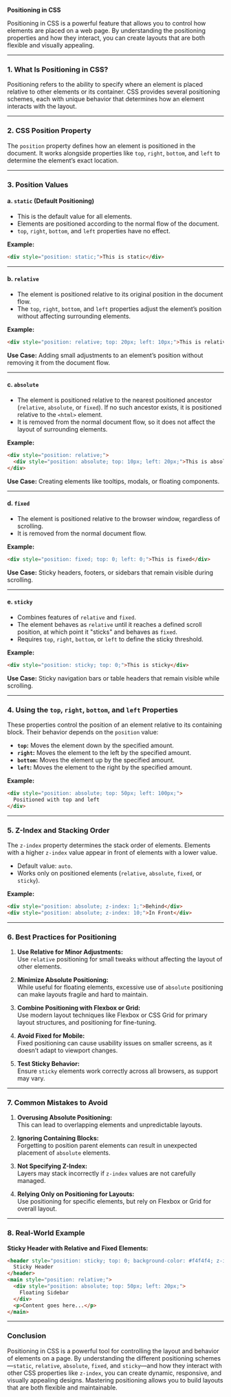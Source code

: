 **Positioning in CSS**

Positioning in CSS is a powerful feature that allows you to control how elements are placed on a web page. By understanding the positioning properties and how they interact, you can create layouts that are both flexible and visually appealing.

---

### **1. What Is Positioning in CSS?**

Positioning refers to the ability to specify where an element is placed relative to other elements or its container. CSS provides several positioning schemes, each with unique behavior that determines how an element interacts with the layout.

---

### **2. CSS Position Property**

The `position` property defines how an element is positioned in the document. It works alongside properties like `top`, `right`, `bottom`, and `left` to determine the element’s exact location.

---

### **3. Position Values**

#### **a. `static` (Default Positioning)**

- This is the default value for all elements.
- Elements are positioned according to the normal flow of the document.
- `top`, `right`, `bottom`, and `left` properties have no effect.

**Example:**
```html
<div style="position: static;">This is static</div>
```

---

#### **b. `relative`**

- The element is positioned relative to its original position in the document flow.
- The `top`, `right`, `bottom`, and `left` properties adjust the element’s position without affecting surrounding elements.

**Example:**
```html
<div style="position: relative; top: 20px; left: 10px;">This is relative</div>
```

**Use Case:** Adding small adjustments to an element’s position without removing it from the document flow.

---

#### **c. `absolute`**

- The element is positioned relative to the nearest positioned ancestor (`relative`, `absolute`, or `fixed`). If no such ancestor exists, it is positioned relative to the `<html>` element.
- It is removed from the normal document flow, so it does not affect the layout of surrounding elements.

**Example:**
```html
<div style="position: relative;">
  <div style="position: absolute; top: 10px; left: 20px;">This is absolute</div>
</div>
```

**Use Case:** Creating elements like tooltips, modals, or floating components.

---

#### **d. `fixed`**

- The element is positioned relative to the browser window, regardless of scrolling.
- It is removed from the normal document flow.

**Example:**
```html
<div style="position: fixed; top: 0; left: 0;">This is fixed</div>
```

**Use Case:** Sticky headers, footers, or sidebars that remain visible during scrolling.

---

#### **e. `sticky`**

- Combines features of `relative` and `fixed`.
- The element behaves as `relative` until it reaches a defined scroll position, at which point it "sticks" and behaves as `fixed`.
- Requires `top`, `right`, `bottom`, or `left` to define the sticky threshold.

**Example:**
```html
<div style="position: sticky; top: 0;">This is sticky</div>
```

**Use Case:** Sticky navigation bars or table headers that remain visible while scrolling.

---

### **4. Using the `top`, `right`, `bottom`, and `left` Properties**

These properties control the position of an element relative to its containing block. Their behavior depends on the `position` value:

- **`top`:** Moves the element down by the specified amount.
- **`right`:** Moves the element to the left by the specified amount.
- **`bottom`:** Moves the element up by the specified amount.
- **`left`:** Moves the element to the right by the specified amount.

**Example:**
```html
<div style="position: absolute; top: 50px; left: 100px;">
  Positioned with top and left
</div>
```

---

### **5. Z-Index and Stacking Order**

The `z-index` property determines the stack order of elements. Elements with a higher `z-index` value appear in front of elements with a lower value.

- Default value: `auto`.
- Works only on positioned elements (`relative`, `absolute`, `fixed`, or `sticky`).

**Example:**
```html
<div style="position: absolute; z-index: 1;">Behind</div>
<div style="position: absolute; z-index: 10;">In Front</div>
```

---

### **6. Best Practices for Positioning**

1. **Use Relative for Minor Adjustments:**  
   Use `relative` positioning for small tweaks without affecting the layout of other elements.

2. **Minimize Absolute Positioning:**  
   While useful for floating elements, excessive use of `absolute` positioning can make layouts fragile and hard to maintain.

3. **Combine Positioning with Flexbox or Grid:**  
   Use modern layout techniques like Flexbox or CSS Grid for primary layout structures, and positioning for fine-tuning.

4. **Avoid Fixed for Mobile:**  
   Fixed positioning can cause usability issues on smaller screens, as it doesn’t adapt to viewport changes.

5. **Test Sticky Behavior:**  
   Ensure `sticky` elements work correctly across all browsers, as support may vary.

---

### **7. Common Mistakes to Avoid**

1. **Overusing Absolute Positioning:**  
   This can lead to overlapping elements and unpredictable layouts.

2. **Ignoring Containing Blocks:**  
   Forgetting to position parent elements can result in unexpected placement of `absolute` elements.

3. **Not Specifying Z-Index:**  
   Layers may stack incorrectly if `z-index` values are not carefully managed.

4. **Relying Only on Positioning for Layouts:**  
   Use positioning for specific elements, but rely on Flexbox or Grid for overall layout.

---

### **8. Real-World Example**

**Sticky Header with Relative and Fixed Elements:**
```html
<header style="position: sticky; top: 0; background-color: #f4f4f4; z-index: 100;">
  Sticky Header
</header>
<main style="position: relative;">
  <div style="position: absolute; top: 50px; left: 20px;">
    Floating Sidebar
  </div>
  <p>Content goes here...</p>
</main>
```

---

### **Conclusion**

Positioning in CSS is a powerful tool for controlling the layout and behavior of elements on a page. By understanding the different positioning schemes—`static`, `relative`, `absolute`, `fixed`, and `sticky`—and how they interact with other CSS properties like `z-index`, you can create dynamic, responsive, and visually appealing designs. Mastering positioning allows you to build layouts that are both flexible and maintainable.